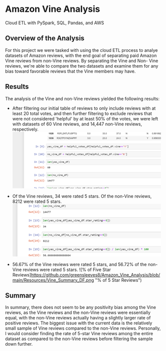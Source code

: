 # Amazon Vine Analysis

Cloud ETL with PySpark, SQL, Pandas, and AWS

## Overview of the Analysis

For this project we were tasked with using the cloud ETL process to analye datasets of Amazon reviews, 
with the end goal of separating paid Amazon Vine reviews from non-Vine reviews. By separating the Vine and Non-
Vine reviews, we're able to compare the two datasets and examine them for any bias toward favorable reviews
that the Vine members may have.

## Results

The analysis of the Vine and non-Vine reviews yielded the following results:

- After filtering our initial table of reviews to only include reviews with at least 20 total votes, and then 
further filtering to exclude reviews that were not considered 'helpful' by at least 50% of the votes, we were 
left with datasets of 60 Vine reviews, and 14,447 non-Vine reviews, respectively. 
![Size of Vine and non-Vine DataFrames](https://github.com/greensleeves8/Amazon_Vine_Analysis/blob/main/Resources/Vine_reviews.png "Vine and non-Vine Reviews")

- Of the Vine reviews, 34 were rated 5 stars. Of the non-Vine reviews, 8212 were rated 5 stars. 
![5 Star ratings](https://github.com/greensleeves8/Amazon_Vine_Analysis/blob/main/Resources/5_star_Reviews.png "5 Star Reviews")

- 56.67% of the Vine reviews were rated 5 stars, and 56.72% of the non-Vine reviews were rated 5 stars.
![% of Five Star Reviews]https://github.com/greensleeves8/Amazon_Vine_Analysis/blob/main/Resources/Vine_Summary_DF.png "% of 5 Star Reviews")

## Summary

In summary, there does not seem to be any positivity bias among the Vine reviews, as the Vine reviews and the non-Vine
reviews were essentially equal, with the non-Vine reviews actually having a slightly larger rate of positive reviews.
The biggest issue with the current data is the relatively small sample of Vine reviews compared to the non-Vine reviews. 
Personally, I would consider finding the rate of 5-star Vine reviews among the entire dataset as compared to the non-Vine
reviews before filtering the sample down further. 

